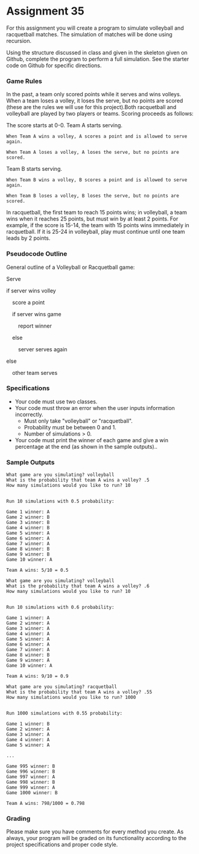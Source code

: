 # Assignment 35

For this assignment you will create a program to simulate volleyball and racquetball matches. The simulation of matches will be done using recursion.

Using the structure discussed in class and given in the skeleton given on Github, complete the program to perform a full simulation. See the starter code on Github for specific directions.

### Game Rules

In the past, a team only scored points while it serves and wins volleys. When a team loses a volley, it loses the serve, but no points are scored (these are the rules we will use for this project).Both racquetball and volleyball are played by two players or teams. Scoring proceeds as follows:

The score starts at 0-0.
Team A starts serving.
	
    When Team A wins a volley, A scores a point and is allowed to serve again.
	
    When Team A loses a volley, A loses the serve, but no points are scored.

Team B starts serving.
	
    When Team B wins a volley, B scores a point and is allowed to serve again.
	
    When Team B loses a volley, B loses the serve, but no points are scored.

In racquetball, the first team to reach 15 points wins; in volleyball, a team wins when it reaches 25 points, but must win by at least 2 points. For example, if the score is 15-14, the team with 15 points wins immediately in racquetball. If it is 25-24 in volleyball, play must continue until one team leads by 2 points.

### Pseudocode Outline

General outline of a Volleyball or Racquetball game:

Serve

if server wins volley

&nbsp;&nbsp;&nbsp;&nbsp;score a point

&nbsp;&nbsp;&nbsp;&nbsp;if server wins game

&nbsp;&nbsp;&nbsp;&nbsp;&nbsp;&nbsp;&nbsp;&nbsp;report winner

&nbsp;&nbsp;&nbsp;&nbsp;else

&nbsp;&nbsp;&nbsp;&nbsp;&nbsp;&nbsp;&nbsp;&nbsp;server serves again

else

&nbsp;&nbsp;&nbsp;&nbsp;other team serves

### Specifications

- Your code must use two classes.
- Your code must throw an error when the user inputs information incorrectly. 
    - Must only take "volleyball" or "racquetball".
    - Probability must be between 0 and 1.
    - Number of simulations > 0.
- Your code must print the winner of each game and give a win percentage at the end (as shown in the sample outputs)..

### Sample Outputs

```
What game are you simulating? volleyball
What is the probability that team A wins a volley? .5
How many simulations would you like to run? 10


Run 10 simulations with 0.5 probability:

Game 1 winner: A
Game 2 winner: B
Game 3 winner: B
Game 4 winner: B
Game 5 winner: A
Game 6 winner: A
Game 7 winner: A
Game 8 winner: B
Game 9 winner: B
Game 10 winner: A

Team A wins: 5/10 = 0.5
```

```
What game are you simulating? volleyball
What is the probability that team A wins a volley? .6
How many simulations would you like to run? 10


Run 10 simulations with 0.6 probability:

Game 1 winner: A
Game 2 winner: A
Game 3 winner: A
Game 4 winner: A
Game 5 winner: A
Game 6 winner: A
Game 7 winner: A
Game 8 winner: B
Game 9 winner: A
Game 10 winner: A

Team A wins: 9/10 = 0.9
```

```
What game are you simulating? racquetball
What is the probability that team A wins a volley? .55
How many simulations would you like to run? 1000


Run 1000 simulations with 0.55 probability:

Game 1 winner: B
Game 2 winner: A
Game 3 winner: A
Game 4 winner: A
Game 5 winner: A

...

Game 995 winner: B
Game 996 winner: B
Game 997 winner: A
Game 998 winner: B
Game 999 winner: A
Game 1000 winner: B

Team A wins: 798/1000 = 0.798
```

### Grading

Please make sure you have comments for every method you create. As always, your program will be graded on its functionality according to the project specifications and proper code style.

